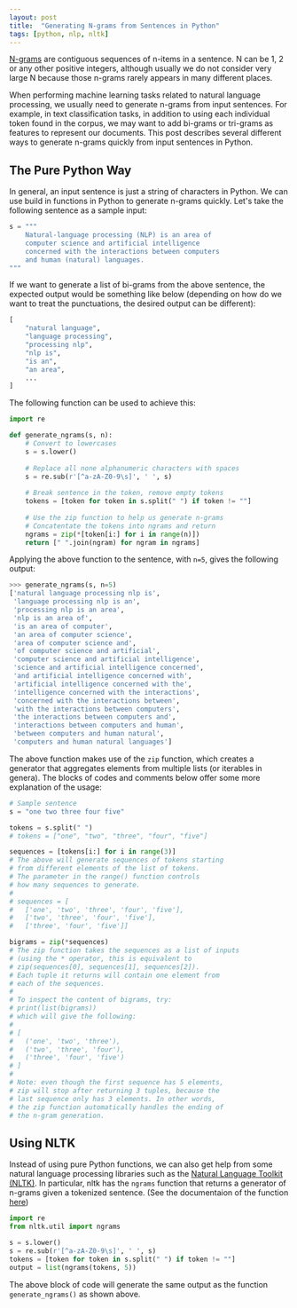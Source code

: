 ```yaml
---
layout: post
title:  "Generating N-grams from Sentences in Python"
tags: [python, nlp, nltk]
---
```


[N-grams](https://en.wikipedia.org/wiki/N-gram) are contiguous sequences of n-items in a sentence. N can be 1, 2 or any other positive integers, although usually we do not consider very large N because those n-grams rarely appears in many different places.

When performing machine learning tasks related to natural language processing, we usually need to generate n-grams from input sentences. For example, in text classification tasks, in addition to using each individual token found in the corpus, we may want to add bi-grams or tri-grams as features to represent our documents. This post describes several different ways to generate n-grams quickly from input sentences in Python.

## The Pure Python Way

In general, an input sentence is just a string of characters in Python. We can use build in functions in Python to generate n-grams quickly. Let's take the following sentence as a sample input:

```python
s = """
    Natural-language processing (NLP) is an area of
    computer science and artificial intelligence
    concerned with the interactions between computers
    and human (natural) languages.
"""
```

If we want to generate a list of bi-grams from the above sentence, the expected output would be something like below (depending on how do we want to treat the punctuations, the desired output can be different):

```python
[
    "natural language",
    "language processing",
    "processing nlp",
    "nlp is",
    "is an",
    "an area",
    ...
]
```

The following function can be used to achieve this:
    
```python
import re

def generate_ngrams(s, n):
    # Convert to lowercases
    s = s.lower()
    
    # Replace all none alphanumeric characters with spaces
    s = re.sub(r'[^a-zA-Z0-9\s]', ' ', s)
    
    # Break sentence in the token, remove empty tokens
    tokens = [token for token in s.split(" ") if token != ""]
    
    # Use the zip function to help us generate n-grams
    # Concatentate the tokens into ngrams and return
    ngrams = zip(*[token[i:] for i in range(n)])
    return [" ".join(ngram) for ngram in ngrams]
```

Applying the above function to the sentence, with `n=5`, gives the following output:

```python
>>> generate_ngrams(s, n=5)
['natural language processing nlp is',
 'language processing nlp is an',
 'processing nlp is an area',
 'nlp is an area of',
 'is an area of computer',
 'an area of computer science',
 'area of computer science and',
 'of computer science and artificial',
 'computer science and artificial intelligence',
 'science and artificial intelligence concerned',
 'and artificial intelligence concerned with',
 'artificial intelligence concerned with the',
 'intelligence concerned with the interactions',
 'concerned with the interactions between',
 'with the interactions between computers',
 'the interactions between computers and',
 'interactions between computers and human',
 'between computers and human natural',
 'computers and human natural languages']
```

The above function makes use of the `zip` function, which creates a generator that aggregates elements from multiple lists (or iterables in genera). The blocks of codes and comments below offer some more explanation of the usage:

```python
# Sample sentence
s = "one two three four five"

tokens = s.split(" ")
# tokens = ["one", "two", "three", "four", "five"]

sequences = [tokens[i:] for i in range(3)]
# The above will generate sequences of tokens starting
# from different elements of the list of tokens.
# The parameter in the range() function controls
# how many sequences to generate.
#
# sequences = [
#   ['one', 'two', 'three', 'four', 'five'],
#   ['two', 'three', 'four', 'five'],
#   ['three', 'four', 'five']]

bigrams = zip(*sequences)
# The zip function takes the sequences as a list of inputs
# (using the * operator, this is equivalent to
# zip(sequences[0], sequences[1], sequences[2]).
# Each tuple it returns will contain one element from
# each of the sequences.
# 
# To inspect the content of bigrams, try:
# print(list(bigrams))
# which will give the following:
#
# [
#   ('one', 'two', 'three'),
#   ('two', 'three', 'four'),
#   ('three', 'four', 'five')
# ]
#
# Note: even though the first sequence has 5 elements,
# zip will stop after returning 3 tuples, because the
# last sequence only has 3 elements. In other words,
# the zip function automatically handles the ending of
# the n-gram generation.
```


## Using NLTK

Instead of using pure Python functions, we can also get help from some natural language processing libraries such as the [Natural Language Toolkit (NLTK)](https://www.nltk.org/). In particular, nltk has the `ngrams` function that returns a generator of n-grams given a tokenized sentence. (See the documentaion of the function [here](http://www.nltk.org/api/nltk.html#nltk.util.ngrams))

```python
import re
from nltk.util import ngrams

s = s.lower()
s = re.sub(r'[^a-zA-Z0-9\s]', ' ', s)
tokens = [token for token in s.split(" ") if token != ""]
output = list(ngrams(tokens, 5))
```

The above block of code will generate the same output as the function `generate_ngrams()` as shown above.

